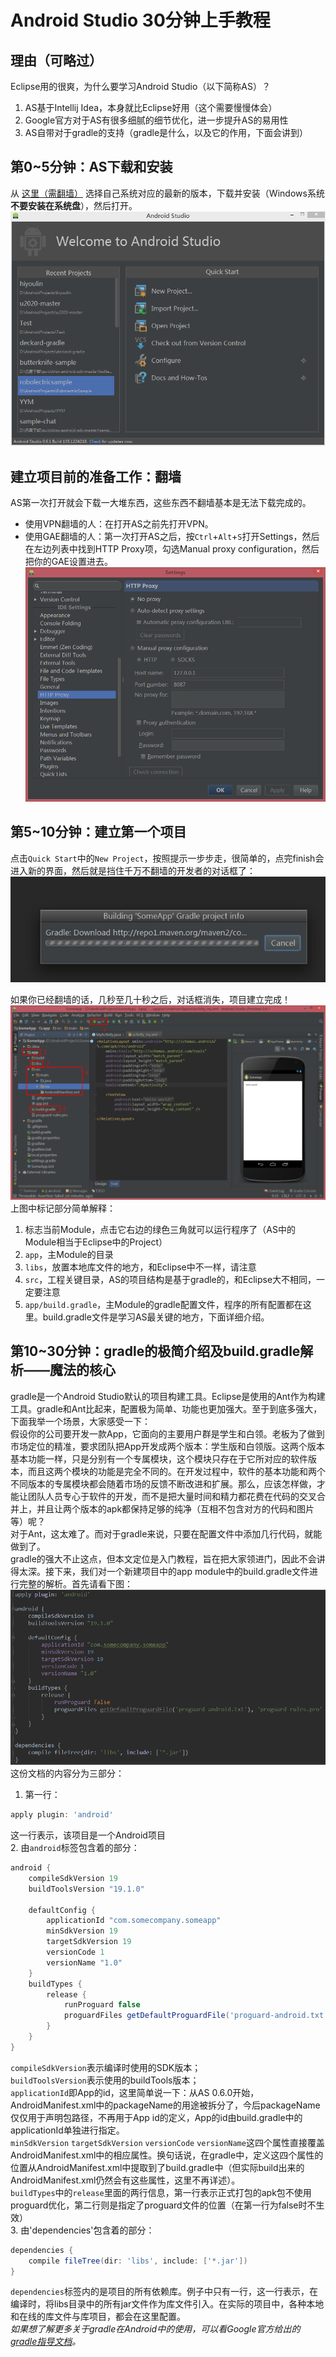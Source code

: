 Android Studio 30分钟上手教程
=====================

理由（可略过）
--------------------
Eclipse用的很爽，为什么要学习Android Studio（以下简称AS）？  
1. AS基于Intellij Idea，本身就比Eclipse好用（这个需要慢慢体会）  
2. Google官方对于AS有很多细腻的细节优化，进一步提升AS的易用性  
3. AS自带对于gradle的支持（gradle是什么，以及它的作用，下面会讲到）  

第0~5分钟：AS下载和安装
---------------
从 [这里（需翻墙）](http://tools.android.com/download/studio/canary/latest) 选择自己系统对应的最新的版本，下载并安装（Windows系统**不要安装在系统盘**），然后打开。  
![Android Studio](img_as.png)  

建立项目前的准备工作：翻墙
----------------------
AS第一次打开就会下载一大堆东西，这些东西不翻墙基本是无法下载完成的。
- 使用VPN翻墙的人：在打开AS之前先打开VPN。
- 使用GAE翻墙的人：第一次打开AS之后，按`Ctrl`+`Alt`+`S`打开Settings，然后在左边列表中找到HTTP Proxy项，勾选Manual proxy configuration，然后把你的GAE设置进去。  
![GAE设置](img_gae.png)  

第5~10分钟：建立第一个项目
-----------------
点击`Quick Start`中的`New Project`，按照提示一步步走，很简单的，点完finish会进入新的界面，然后就是挡住千万不翻墙的开发者的对话框了：  
![gradle download](img_gradle_download.jpg)  

如果你已经翻墙的话，几秒至几十秒之后，对话框消失，项目建立完成！  
![first app](img_first_app.png)  
上图中标记部分简单解释：
1. 标志当前Module，点击它右边的绿色三角就可以运行程序了（AS中的Module相当于Eclipse中的Project）
2. `app`，主Module的目录
3. `libs`，放置本地库文件的地方，和Eclipse中不一样，请注意
4. `src`，工程关键目录，AS的项目结构是基于gradle的，和Eclipse大不相同，一定要注意
5. `app/build.gradle`，主Module的gradle配置文件，程序的所有配置都在这里。build.gradle文件是学习AS最关键的地方，下面详细介绍。

第10~30分钟：gradle的极简介绍及build.gradle解析——魔法的核心
----------------
gradle是一个Android Studio默认的项目构建工具。Eclipse是使用的Ant作为构建工具。gradle和Ant比起来，配置极为简单、功能也更加强大。至于到底多强大，下面我举一个场景，大家感受一下：  
假设你的公司要开发一款App，它面向的主要用户群是学生和白领。老板为了做到市场定位的精准，要求团队把App开发成两个版本：学生版和白领版。这两个版本基本功能一样，只是分别有一个专属模块，这个模块只存在于它所对应的软件版本，而且这两个模块的功能是完全不同的。在开发过程中，软件的基本功能和两个不同版本的专属模块都会随着市场的反馈不断改进和扩展。那么，应该怎样做，才能让团队人员专心于软件的开发，而不是把大量时间和精力都花费在代码的交叉合并上，并且让两个版本的apk都保持足够的纯净（互相不包含对方的代码和图片等）呢？  
对于Ant，这太难了。而对于gradle来说，只要在配置文件中添加几行代码，就能做到了。  
gradle的强大不止这点，但本文定位是入门教程，旨在把大家领进门，因此不会讲得太深。接下来，我们对一个新建项目中的app module中的build.gradle文件进行完整的解析。首先请看下图：  
![build.gradle](img_build_gradle.png)  
这份文档的内容分为三部分：  
1. 第一行：
```groovy
apply plugin: 'android'
```
这一行表示，该项目是一个Android项目  
2. 由`android`标签包含着的部分：
```groovy
android {
    compileSdkVersion 19
    buildToolsVersion "19.1.0"

    defaultConfig {
        applicationId "com.somecompany.someapp"
        minSdkVersion 19
        targetSdkVersion 19
        versionCode 1
        versionName "1.0"
    }
    buildTypes {
        release {
            runProguard false
            proguardFiles getDefaultProguardFile('proguard-android.txt'), 'proguard-rules.pro'
        }
    }
}
```
`compileSdkVersion`表示编译时使用的SDK版本；  
`buildToolsVersion`表示使用的buildTools版本；  
`applicationId`即App的id，这里简单说一下：从AS 0.6.0开始，AndroidManifest.xml中的packageName的用途被拆分了，今后packageName仅仅用于声明包路径，不再用于App id的定义，App的id由build.gradle中的applicationId单独进行指定。  
`minSdkVersion` `targetSdkVersion` `versionCode` `versionName`这四个属性直接覆盖AndroidManifest.xml中的相应属性。换句话说，在gradle中，定义这四个属性的位置从AndroidManifest.xml中提取到了build.gradle中（但实际build出来的AndroidManifest.xml仍然会有这些属性，这里不再详述）。  
`buildTypes`中的`release`里面的两行信息，第一行表示正式打包的apk包不使用proguard优化，第二行则是指定了proguard文件的位置（在第一行为false时不生效）  
3. 由'dependencies'包含着的部分：
```groovy
dependencies {
    compile fileTree(dir: 'libs', include: ['*.jar'])
}
```
`dependencies`标签内的是项目的所有依赖库。例子中只有一行，这一行表示，在编译时，将libs目录中的所有jar文件作为库文件引入。在实际的项目中，各种本地和在线的库文件与库项目，都会在这里配置。  
_如果想了解更多关于gradle在Android中的使用，可以看Google官方给出的[gradle指导文档](http://tools.android.com/tech-docs/new-build-system/user-guide)。_
